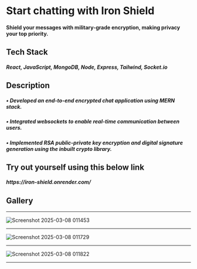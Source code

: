 <h1>Start chatting with Iron Shield</h1>
<h4>Shield your messages with military-grade encryption, making privacy your top priority.</h4>

<h2>Tech Stack</h2>
<h5>React, JavaScript, MongoDB, Node, Express, Tailwind, Socket.io</h5>

<h2>Description</h2>
<h5> • Developed an end-to-end encrypted chat application using MERN stack.</h5>
<h5> • Integrated websockets to enable real-time communication between users.</h5>
<h5> • Implemented RSA public-private key encryption and digital signature generation using the inbuilt crypto library.</h5>

<h2>Try out yourself using this below link</h2>
<h5>https://iron-shield.onrender.com/</h5>

<h2>Gallery</h2>

<hr/>

![Screenshot 2025-03-08 011453](https://github.com/user-attachments/assets/bc96f32f-bad2-4104-b22c-363238dea016)

<hr/>

![Screenshot 2025-03-08 011729](https://github.com/user-attachments/assets/8ba2df90-9be1-4ae9-b48e-9da3a1c17115)

<hr/>

![Screenshot 2025-03-08 011822](https://github.com/user-attachments/assets/b9baec8e-346e-4249-9616-3536558041af)

<hr/>
